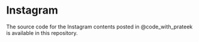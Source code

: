# Instagram
The source code for the Instagram contents posted in @code_with_prateek is available in this repository.
